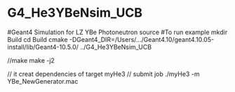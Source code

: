 # G4_He3YBeNsim_UCB
#Geant4 Simulation for LZ YBe Photoneutron source
 #To run example
 mkdir Build
 cd Build
cmake -DGeant4_DIR=/Users/.../Geant4.10/geant4.10.05-install/lib/Geant4-10.5.0/ ../G4_He3YBeNsim_UCB

//make
make -j2

// it creat dependencies of target myHe3
// submit job
./myHe3 -m YBe_NewGenerator.mac
